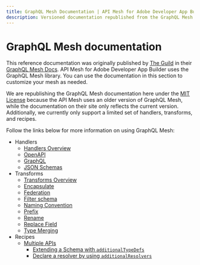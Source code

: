 ```yaml
---
title: GraphQL Mesh Documentation | API Mesh for Adobe Developer App Builder
description: Versioned documentation republished from the GraphQL Mesh documentation site (under the MIT license).
---
```


# GraphQL Mesh documentation

This reference documentation was originally published by [The Guild] in their [GraphQL Mesh Docs]. API Mesh for Adobe Developer App Builder uses the GraphQL Mesh library. You can use the documentation in this section to customize your mesh as needed.

We are republishing the GraphQL Mesh documentation here under the [MIT License] because the API Mesh uses an older version of GraphQL Mesh, while the documentation on their site only reflects the current version. Additionally, we currently only support a limited set of handlers, transforms, and recipes.

Follow the links below for more information on using GraphQL Mesh:

-  Handlers
   -  [Handlers Overview]
   -  [OpenAPI]
   -  [GraphQL]
   -  [JSON Schemas]
-  Transforms
   -  [Transforms Overview]
   -  [Encapsulate]
   -  [Federation]
   -  [Filter schema]
   -  [Naming Convention]
   -  [Prefix]
   -  [Rename]
   -  [Replace Field]
   -  [Type Merging]
-  Recipes
   -  [Multiple APIs]
      -  [Extending a Schema with `additionalTypeDefs`]
      -  [Declare a resolver by using `additionalResolvers`]

<!-- Link Definitions -->
[OpenAPI]: handlers/openapi.md
[GraphQL]: handlers/graphql.md
[JSON Schemas]: handlers/json-schema.md
[Encapsulate]: transforms/encapsulate.md
[Federation]: transforms/federation.md
[Filter schema]: transforms/filter-schema.md
[Naming Convention]: transforms/naming-convention.md
[Prefix]: transforms/prefix.md
[Rename]: transforms/rename.md
[Replace Field]: transforms/replace-field.md
[Type Merging]: transforms/type-merging.md
[Multiple APIs]: multiple-apis.md
[The Guild]: https://www.the-guild.dev/
[MIT License]: https://github.com/Urigo/graphql-mesh/blob/master/LICENSE#L3
[GraphQL Mesh Docs]: https://www.graphql-mesh.com/docs/
[Handlers Overview]: ./handlers/index.md
[Transforms Overview]: ./transforms/index.md
[Extending a Schema with `additionalTypeDefs`]: ./multiple-apis.md#extending-graphql-schema-with-additionaltypedefs
[Declare a resolver by using `additionalResolvers`]: ./multiple-apis.md#declare-a-resolver-to-the-new-additionaltypedefs-by-using-additionalresolvers
